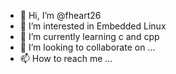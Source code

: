 - 👋 Hi, I’m @fheart26
- 👀 I’m interested in Embedded Linux
- 🌱 I’m currently learning c and cpp
- 💞️ I’m looking to collaborate on ...
- 📫 How to reach me ...

<!---
fheart26/fheart26 is a ✨ special ✨ repository because its `README.md` (this file) appears on your GitHub profile.
You can click the Preview link to take a look at your changes.
--->

